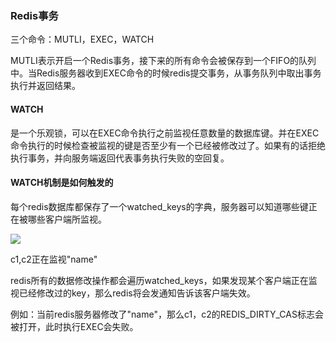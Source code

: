 ### Redis事务

三个命令：MUTLI，EXEC，WATCH



MUTLI表示开启一个Redis事务，接下来的所有命令会被保存到一个FIFO的队列中。当Redis服务器收到EXEC命令的时候redis提交事务，从事务队列中取出事务执行并返回结果。



#### WATCH

是一个乐观锁，可以在EXEC命令执行之前监视任意数量的数据库键。并在EXEC命令执行的时候检查被监视的键是否至少有一个已经被修改过了。如果有的话拒绝执行事务，并向服务端返回代表事务执行失败的空回复。



#### WATCH机制是如何触发的

每个redis数据库都保存了一个watched_keys的字典，服务器可以知道哪些键正在被哪些客户端所监视。

![](D:\mdimage\微信截图_20200322203559.png)



c1,c2正在监视"name"

redis所有的数据修改操作都会遍历watched_keys，如果发现某个客户端正在监视已经修改过的key，那么redis将会发通知告诉该客户端失效。

例如：当前redis服务器修改了"name"，那么c1，c2的REDIS_DIRTY_CAS标志会被打开，此时执行EXEC会失败。